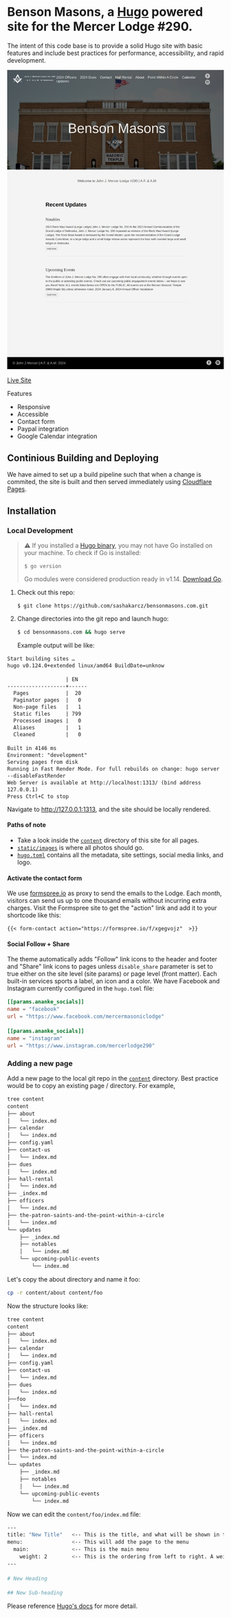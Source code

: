 # Benson Masons, a [Hugo](https://gohugo.io/) powered site for the Mercer Lodge #290.

The intent of this code base is to provide a solid Hugo site with basic features and include best practices for performance, accessibility, and rapid development.

![Dev Benson Masons Screenshot](https://raw.githubusercontent.com/sashakarcz/bensonmasons.com/main/static/images/dev.bensonmasons.com_.png)

[Live Site](https://dev.bensonmasons.com/)

Features

- Responsive
- Accessible
- Contact form
- Paypal integration
- Google Calendar integration


## Continious Building and Deploying

We have aimed to set up a build pipeline such that when a change is commited, the site is built and then served immediately using [Cloudflare Pages](https://pages.cloudflare.com/).

## Installation

### Local Development

> ⚠️ If you installed a [Hugo binary](https://gohugo.io/getting-started/installing/#binary-cross-platform), you may not have Go installed on your machine. To check if Go is installed:
> ```
> $ go version
> ```
>  Go modules were considered production ready in v1.14. [Download Go](https://golang.org/dl/).

1. Check out this repo:

   ```
   $ git clone https://github.com/sashakarcz/bensonmasons.com.git
   ```

1. Change directories into the git repo and launch hugo:

   ```bash
   $ cd bensonmasons.com && hugo serve
   ```
   Example output will be like:

```shell
Start building sites … 
hugo v0.124.0+extended linux/amd64 BuildDate=unknow

                   | EN   
-------------------+------
  Pages            |  20  
  Paginator pages  |   0  
  Non-page files   |   1  
  Static files     | 799  
  Processed images |   0  
  Aliases          |   1  
  Cleaned          |   0  

Built in 4146 ms
Environment: "development"
Serving pages from disk
Running in Fast Render Mode. For full rebuilds on change: hugo server --disableFastRender
Web Server is available at http://localhost:1313/ (bind address 127.0.0.1) 
Press Ctrl+C to stop

```

Navigate to http://127.0.0.1:1313, and the site should be locally rendered.


#### Paths of note

  - Take a look inside the [`content`](https://github.com/sashakarcz/bensonmasons.com/tree/main/content/) directory of this site for all pages.
  - [`static/images`](https://github.com/sashakarcz/bensonmasons.com/tree/main/static/images) is where all photos should go.
  - [`hugo.toml`](https://github.com/sashakarcz/bensonmasons.com/blob/main/hugo.toml) contains all the metadata, site settings, social media links, and logo.

#### Activate the contact form

We use [formspree.io](//formspree.io/) as proxy to send the emails to the Lodge. Each month, visitors can send us up to one thousand emails without incurring extra charges. Visit the Formspree site to get the "action" link and add it to your shortcode like this:

```
{{< form-contact action="https://formspree.io/f/xgegvojz"  >}}
```

#### Social Follow + Share

The theme automatically adds "Follow" link icons to the header and footer and "Share" link icons to pages unless `disable_share` parameter is set to true either on the site level (site params) or page level (front matter). Each built-in services sports a label, an icon and a color. We have Facebook and Instagram currently configured in the `hugo.toml` file:

```toml
[[params.ananke_socials]]
name = "facebook"
url = "https://www.facebook.com/mercermasoniclodge"

[[params.ananke_socials]]
name = "instagram"
url = "https://www.instagram.com/mercerlodge290"
```

### Adding a new page
Add a new page to the local git repo in the [`content`](https://github.com/sashakarcz/bensonmasons.com/tree/main/content/) directory. Best practice would be to copy an existing page / directory. For example,

```bash
tree content
content
├── about
│   └── index.md
├── calendar
│   └── index.md
├── config.yaml
├── contact-us
│   └── index.md
├── dues
│   └── index.md
├── hall-rental
│   └── index.md
├── _index.md
├── officers
│   └── index.md
├── the-patron-saints-and-the-point-within-a-circle
│   └── index.md
└── updates
    ├── _index.md
    ├── notables
    │   └── index.md
    └── upcoming-public-events
        └── index.md
```

Let's copy the about directory and name it foo:

```bash
cp -r content/about content/foo
```

Now the structure looks like:

```bash
tree content
content
├── about
│   └── index.md
├── calendar
│   └── index.md
├── config.yaml
├── contact-us
│   └── index.md
├── dues
│   └── index.md
├──foo
│   └── index.md
├── hall-rental
│   └── index.md
├── _index.md
├── officers
│   └── index.md
├── the-patron-saints-and-the-point-within-a-circle
│   └── index.md
└── updates
    ├── _index.md
    ├── notables
    │   └── index.md
    └── upcoming-public-events
        └── index.md
```

Now we can edit the `content/foo/index.md` file:

```bash
---
title: "New Title"   <-- This is the title, and what will be shown in the menu if the menu section is added
menu:                <-- This will add the page to the menu
  main:              <-- This is the main menu
    weight: 2        <-- This is the ordering from left to right. A weight of 1 will make it the left most item.
---

# New Heading

## New Sub-heading
```

Please reference [Hugo's docs](https://gohugo.io/content-management/organization/) for more detail.
